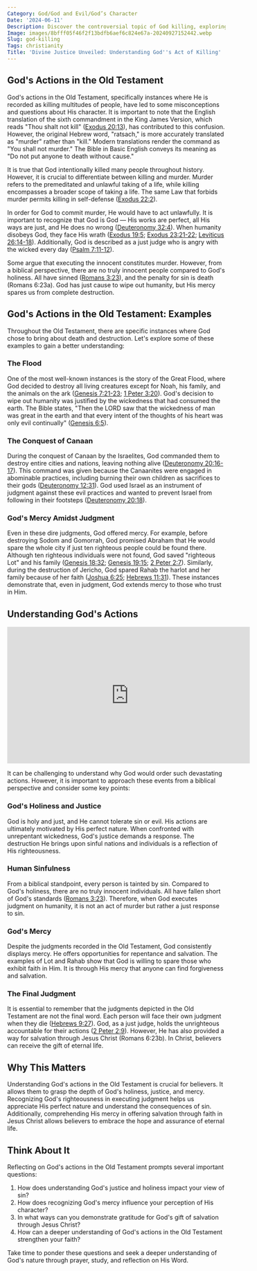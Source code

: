 ```yaml
---
Category: God/God and Evil/God’s Character
Date: '2024-06-11'
Description: Discover the controversial topic of God killing, exploring various perspectives and moral implications in this thought-provoking article.
Image: images/8bfff05f46f2f13bdfb6aef6c824e67a-20240927152442.webp
Slug: god-killing
Tags: christianity
Title: 'Divine Justice Unveiled: Understanding God''s Act of Killing'
---
```


## God's Actions in the Old Testament

God's actions in the Old Testament, specifically instances where He is recorded as killing multitudes of people, have led to some misconceptions and questions about His character. It is important to note that the English translation of the sixth commandment in the King James Version, which reads "Thou shalt not kill" ([Exodus 20:13](https://www.bibleref.com/Exodus/20/Exodus-20-13.html)), has contributed to this confusion. However, the original Hebrew word, "ratsach," is more accurately translated as "murder" rather than "kill." Modern translations render the command as "You shall not murder." The Bible in Basic English conveys its meaning as "Do not put anyone to death without cause."

It is true that God intentionally killed many people throughout history. However, it is crucial to differentiate between killing and murder. Murder refers to the premeditated and unlawful taking of a life, while killing encompasses a broader scope of taking a life. The same Law that forbids murder permits killing in self-defense ([Exodus 22:2](https://www.bibleref.com/Exodus/22/Exodus-22-2.html)).

In order for God to commit murder, He would have to act unlawfully. It is important to recognize that God is God — His works are perfect, all His ways are just, and He does no wrong ([Deuteronomy 32:4](https://www.bibleref.com/Deuteronomy/32/Deuteronomy-32-4.html)). When humanity disobeys God, they face His wrath ([Exodus 19:5](https://www.bibleref.com/Exodus/19/Exodus-19-5.html); [Exodus 23:21-22](https://www.bibleref.com/Exodus/23/Exodus-23-21.html); [Leviticus 26:14-18](https://www.bibleref.com/Leviticus/26/Leviticus-26-14.html)). Additionally, God is described as a just judge who is angry with the wicked every day ([Psalm 7:11-12](https://www.bibleref.com/Psalm/7/Psalm-7-11.html)).

Some argue that executing the innocent constitutes murder. However, from a biblical perspective, there are no truly innocent people compared to God's holiness. All have sinned ([Romans 3:23](https://www.bibleref.com/Romans/3/Romans-3-23.html)), and the penalty for sin is death (Romans 6:23a). God has just cause to wipe out humanity, but His mercy spares us from complete destruction.

## God's Actions in the Old Testament: Examples

Throughout the Old Testament, there are specific instances where God chose to bring about death and destruction. Let's explore some of these examples to gain a better understanding:

### The Flood

One of the most well-known instances is the story of the Great Flood, where God decided to destroy all living creatures except for Noah, his family, and the animals on the ark ([Genesis 7:21-23](https://www.bibleref.com/Genesis/7/Genesis-7-21.html); [1 Peter 3:20](https://www.bibleref.com/1-Peter/3/1-Peter-3-20.html)). God's decision to wipe out humanity was justified by the wickedness that had consumed the earth. The Bible states, "Then the LORD saw that the wickedness of man was great in the earth and that every intent of the thoughts of his heart was only evil continually" ([Genesis 6:5](https://www.bibleref.com/Genesis/6/Genesis-6-5.html)).

### The Conquest of Canaan

During the conquest of Canaan by the Israelites, God commanded them to destroy entire cities and nations, leaving nothing alive ([Deuteronomy 20:16-17](https://www.bibleref.com/Deuteronomy/20/Deuteronomy-20-16.html)). This command was given because the Canaanites were engaged in abominable practices, including burning their own children as sacrifices to their gods ([Deuteronomy 12:31](https://www.bibleref.com/Deuteronomy/12/Deuteronomy-12-31.html)). God used Israel as an instrument of judgment against these evil practices and wanted to prevent Israel from following in their footsteps ([Deuteronomy 20:18](https://www.bibleref.com/Deuteronomy/20/Deuteronomy-20-18.html)).

### God's Mercy Amidst Judgment

Even in these dire judgments, God offered mercy. For example, before destroying Sodom and Gomorrah, God promised Abraham that He would spare the whole city if just ten righteous people could be found there. Although ten righteous individuals were not found, God saved "righteous Lot" and his family ([Genesis 18:32](https://www.bibleref.com/Genesis/18/Genesis-18-32.html); [Genesis 19:15](https://www.bibleref.com/Genesis/19/Genesis-19-15.html); [2 Peter 2:7](https://www.bibleref.com/2-Peter/2/2-Peter-2-7.html)). Similarly, during the destruction of Jericho, God spared Rahab the harlot and her family because of her faith ([Joshua 6:25](https://www.bibleref.com/Joshua/6/Joshua-6-25.html); [Hebrews 11:31](https://www.bibleref.com/Hebrews/11/Hebrews-11-31.html)). These instances demonstrate that, even in judgment, God extends mercy to those who trust in Him.

## Understanding God's Actions


<iframe width="560" height="315" src="https://www.youtube.com/embed/eSujxG5gJLM" frameborder="0" allow="autoplay; encrypted-media" allowfullscreen></iframe>


It can be challenging to understand why God would order such devastating actions. However, it is important to approach these events from a biblical perspective and consider some key points:

### God's Holiness and Justice

God is holy and just, and He cannot tolerate sin or evil. His actions are ultimately motivated by His perfect nature. When confronted with unrepentant wickedness, God's justice demands a response. The destruction He brings upon sinful nations and individuals is a reflection of His righteousness.

### Human Sinfulness

From a biblical standpoint, every person is tainted by sin. Compared to God's holiness, there are no truly innocent individuals. All have fallen short of God's standards ([Romans 3:23](https://www.bibleref.com/Romans/3/Romans-3-23.html)). Therefore, when God executes judgment on humanity, it is not an act of murder but rather a just response to sin.

### God's Mercy

Despite the judgments recorded in the Old Testament, God consistently displays mercy. He offers opportunities for repentance and salvation. The examples of Lot and Rahab show that God is willing to spare those who exhibit faith in Him. It is through His mercy that anyone can find forgiveness and salvation.

### The Final Judgment

It is essential to remember that the judgments depicted in the Old Testament are not the final word. Each person will face their own judgment when they die ([Hebrews 9:27](https://www.bibleref.com/Hebrews/9/Hebrews-9-27.html)). God, as a just judge, holds the unrighteous accountable for their actions ([2 Peter 2:9](https://www.bibleref.com/2-Peter/2/2-Peter-2-9.html)). However, He has also provided a way for salvation through Jesus Christ (Romans 6:23b). In Christ, believers can receive the gift of eternal life.

## Why This Matters

Understanding God's actions in the Old Testament is crucial for believers. It allows them to grasp the depth of God's holiness, justice, and mercy. Recognizing God's righteousness in executing judgment helps us appreciate His perfect nature and understand the consequences of sin. Additionally, comprehending His mercy in offering salvation through faith in Jesus Christ allows believers to embrace the hope and assurance of eternal life.

## Think About It

Reflecting on God's actions in the Old Testament prompts several important questions:

1. How does understanding God's justice and holiness impact your view of sin?
2. How does recognizing God's mercy influence your perception of His character?
3. In what ways can you demonstrate gratitude for God's gift of salvation through Jesus Christ?
4. How can a deeper understanding of God's actions in the Old Testament strengthen your faith?

Take time to ponder these questions and seek a deeper understanding of God's nature through prayer, study, and reflection on His Word.